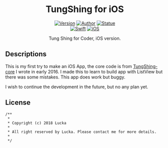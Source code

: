 <h1 align=center> TungShing for iOS </h1>
<p align=center>
    <a href=""><img alt="Version" src="https://img.shields.io/badge/version-0.1-brightgreen.svg"/></a>
    <a href="https://lucka.moe"><img alt="Author" src="https://img.shields.io/badge/author-Lucka-5880C8.svg"/></a>
    <a href="https://lucka.moe"><img alt="Statue" src="https://img.shields.io/badge/statue-shelved-orange.svg"/></a><br>
    <a href=""><img alt="Swift" src="https://img.shields.io/badge/swift-3-fdab50.svg"/></a>
    <a href=""><img alt="iOS" src="https://img.shields.io/badge/iOS-10.3+-aaafaf.svg"/></a>
</p>
<p align=center>
    Tung Shing for Coder, iOS version.
</p>

## Descriptions
This is my first try to make an iOS App, the core code is from [TungShing-core](https://github.com/lucka-me/TungShing-core) I wrote in early 2016. I made this to learn to build app with ListView but there was some mistakes. This app does work but buggy.

I wish to continue the development in the future, but no any plan yet.

## License
```
/**
 *
 * Copyright (c) 2018 Lucka
 *
 * All right reserved by Lucka. Please contact me for more details.
 *
 */
```
